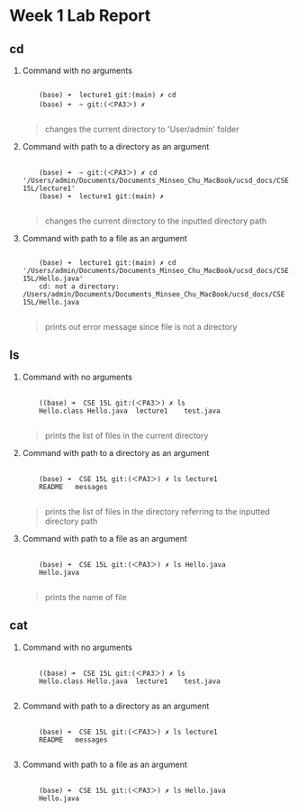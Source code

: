 # Week 1 Lab Report
## cd
<ol>
<li><p> Command with no arguments </p>
  <pre><code>
    (base) ➜  lecture1 git:(main) ✗ cd
    (base) ➜  ~ git:(＜PA3＞) ✗
  </code></pre>
</li>
  
> changes the current directory to 'User/admin' folder

<li><p> Command with path to a directory as an argument </p>
  <pre><code>
    (base) ➜  ~ git:(＜PA3＞) ✗ cd '/Users/admin/Documents/Documents_Minseo_Chu_MacBook/ucsd_docs/CSE 15L/lecture1'
    (base) ➜  lecture1 git:(main) ✗ 
  </code></pre>
</li>

> changes the current directory to the inputted directory path

<li><p> Command with path to a file as an argument </p>
  <pre><code>
    (base) ➜  lecture1 git:(main) ✗ cd '/Users/admin/Documents/Documents_Minseo_Chu_MacBook/ucsd_docs/CSE 15L/Hello.java'
    cd: not a directory: /Users/admin/Documents/Documents_Minseo_Chu_MacBook/ucsd_docs/CSE 15L/Hello.java
  </code></pre>
</li>

> prints out error message since file is not a directory
</ol>

## ls
<ol>
<li><p> Command with no arguments </p>
  <pre><code>
    ((base) ➜  CSE 15L git:(＜PA3＞) ✗ ls 
    Hello.class Hello.java  lecture1    test.java
  </code></pre>
</li>
  
 > prints the list of files in the current directory
  
<li><p> Command with path to a directory as an argument </p>
  <pre><code>
    (base) ➜  CSE 15L git:(＜PA3＞) ✗ ls lecture1
    README   messages
  </code></pre>
</li>

> prints the list of files in the directory referring to the inputted directory path
  
<li><p> Command with path to a file as an argument </p>
  <pre><code>
    (base) ➜  CSE 15L git:(＜PA3＞) ✗ ls Hello.java
    Hello.java
  </code></pre>
</li>

> prints the name of file

</ol>

## cat
<ol>
<li><p> Command with no arguments </p>
  <pre><code>
    ((base) ➜  CSE 15L git:(＜PA3＞) ✗ ls 
    Hello.class Hello.java  lecture1    test.java
  </code></pre>
</li>
  
<li><p> Command with path to a directory as an argument </p>
  <pre><code>
    (base) ➜  CSE 15L git:(＜PA3＞) ✗ ls lecture1
    README   messages
  </code></pre>
</li>
  
<li><p> Command with path to a file as an argument </p>
  <pre><code>
    (base) ➜  CSE 15L git:(＜PA3＞) ✗ ls Hello.java
    Hello.java
  </code></pre>
</li>

</ol>


